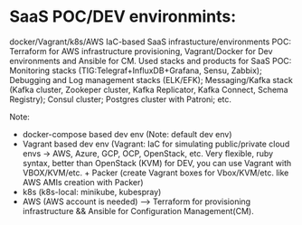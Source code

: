 # SaaS POC/DEV environmints:

docker/Vagrant/k8s/AWS IaC-based SaaS infrastucture/environments POC: Terraform for AWS infrastructure provisioning, Vagrant/Docker for Dev environments and Ansible for CM. Used stacks and products for SaaS POC: Monitoring stacks (TIG:Telegraf+InfluxDB+Grafana, Sensu, Zabbix); Debugging and Log management stacks (ELK/EFK); Messaging/Kafka stack (Kafka cluster, Zookeper cluster, Kafka Replicator, Kafka Connect, Schema Registry); Consul cluster; Postgres cluster with Patroni; etc.

Note:
- docker-compose based dev env (Note: default dev env) 
- Vagrant based dev env (Vagrant: IaC for simulating public/private cloud envs -> AWS, Azure, GCP, OCP, OpenStack, etc. Very flexible, ruby syntax, better than OpenStack (KVM) for DEV, you can use Vagrant with VBOX/KVM/etc. + Packer (create Vagrant boxes for Vbox/KVM/etc. like AWS AMIs creation with Packer)
- k8s (k8s-local: minikube, kubespray)
- AWS (AWS account is needed) —> Terraform for provisioning infrastructure && Ansible for Configuration Management(CM). 

